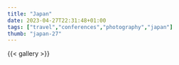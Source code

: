 ```yaml
---
title: "Japan"
date: 2023-04-27T22:31:48+01:00
tags: ["travel","conferences","photography","japan"]
thumb: "japan-27"
---
```


{{< gallery >}}
